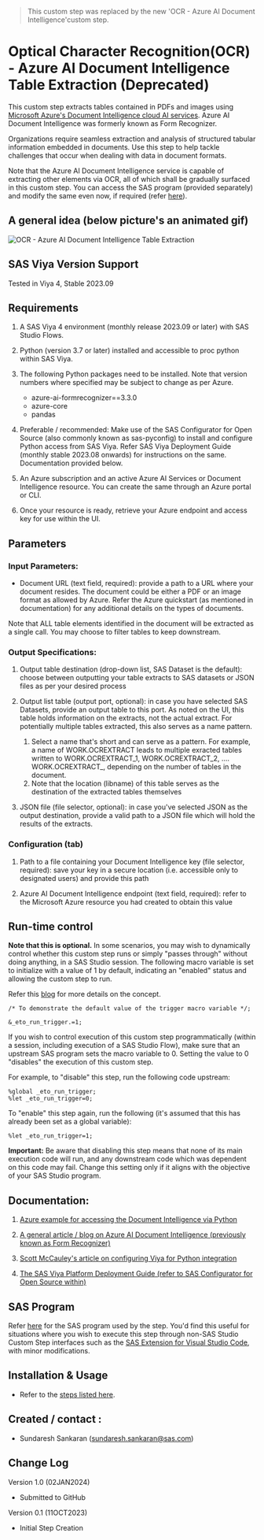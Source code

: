 
> This custom step was replaced by the new 'OCR - Azure AI Document Intelligence'custom step.

# Optical Character Recognition(OCR) - Azure AI Document Intelligence Table Extraction (Deprecated)

This custom step extracts tables contained in PDFs and images using [Microsoft Azure's Document Intelligence cloud AI services](https://learn.microsoft.com/en-us/azure/ai-services/document-intelligence/?view=doc-intel-3.1.0). Azure AI Document Intelligence was formerly known as Form Recognizer.

Organizations require seamless extraction and analysis of structured tabular information embedded in documents. Use this step to help tackle challenges that occur when dealing with data in document formats.

Note that the Azure AI Document Intelligence service is capable of extracting other elements via OCR, all of which shall be gradually surfaced in this custom step.  You can access the SAS program (provided separately) and modify the same even now, if required (refer [here](#sas-program)).
 
 
## A general idea (below picture's an animated gif)

![OCR - Azure AI Document Intelligence Table Extraction](./img/OCR%20-%20Azure%20AI%20Document%20Intelligence%20Table%20Extraction.gif)

## SAS Viya Version Support
Tested in Viya 4, Stable 2023.09

## Requirements

1. A SAS Viya 4 environment (monthly release 2023.09 or later) with SAS Studio Flows.

2. Python (version 3.7 or later) installed and accessible to proc python within SAS Viya.

3. The following Python packages need to be installed.  Note that version numbers where specified may be subject to change as per Azure.

   - azure-ai-formrecognizer==3.3.0 
   - azure-core 
   - pandas

4. Preferable / recommended:  Make use of the SAS Configurator for Open Source (also commonly known as sas-pyconfig) to install and configure Python access from SAS Viya.  Refer SAS Viya Deployment Guide (monthly stable 2023.08 onwards) for instructions on the same. Documentation provided below.

5. An Azure subscription and an active Azure AI Services or Document Intelligence resource.  You can create the same through an Azure portal or CLI.

6. Once your resource is ready, retrieve your Azure endpoint and access key for use within the UI.


## Parameters

### Input Parameters:

- Document URL (text field, required): provide a path to a URL where your document resides.  The document could be either a PDF or an image format as allowed by Azure.  Refer the Azure quickstart (as mentioned in documentation) for any additional details on the types of documents.

Note that ALL table elements identified in the document will be extracted as a single call. You may choose to filter tables to keep downstream.

### Output Specifications:

1. Output table destination (drop-down list, SAS Dataset is the default): choose between outputting your table extracts to SAS datasets or JSON files as per your desired process

2. Output list table (output port, optional): in case you have selected SAS Datasets, provide an output table to this port.  As noted on the UI, this table holds information on the extracts, not the actual extract. For potentially multiple tables extracted, this also serves as a name pattern.

   1.  Select a name that's short and can serve as a pattern.  For example, a name of WORK.OCREXTRACT leads to multiple exracted tables written to WORK.OCREXTRACT_1, WORK.OCREXTRACT_2, .... WORK.OCREXTRACT_<N>, depending on the number of tables in the document.
   2. Note that the location (libname) of this table serves as the destination of the extracted tables themselves

3. JSON file (file selector, optional): in case you've selected JSON as the output destination, provide a valid path to a JSON file which will hold the results of the extracts.

### Configuration (tab)
1. Path to a file containing your Document Intelligence key (file selector, required): save your key in a secure location (i.e. accessible only to designated users) and provide this path 

2. Azure AI Document Intelligence endpoint (text field, required): refer to the Microsoft Azure resource you had created to obtain this value

## Run-time control

**Note that this is optional.**  In some scenarios, you may wish to dynamically control whether this custom step runs or simply "passes through" without doing anything, in a SAS Studio session. The following macro variable is set to initialize with a value of 1 by default, indicating an "enabled" status and allowing the custom step to run.

Refer this [blog](https://communities.sas.com/t5/SAS-Communities-Library/Switch-on-switch-off-run-time-control-of-SAS-Studio-Custom-Steps/ta-p/885526) for more details on the concept.

```sas
/* To demonstrate the default value of the trigger macro variable */;

&_eto_run_trigger.=1;
```

If you wish to control execution of this custom step programmatically (within a session, including execution of a SAS Studio Flow), make sure that an upstream SAS program sets the macro variable to 0.  Setting the value to 0 "disables" the execution of this custom step.

For example, to "disable" this step, run the following code upstream:

```sas
%global _eto_run_trigger;
%let _eto_run_trigger=0;
```

To "enable" this step again, run the following (it's assumed that this has already been set as a global variable):

```sas
%let _eto_run_trigger=1;
```

**Important:** Be aware that disabling this step means that none of its main execution code will run, and any  downstream code which was dependent on this code may fail.  Change this setting only if it aligns with the objective of your SAS Studio program.


## Documentation:

1. [Azure example for accessing the Document Intelligence via Python](https://learn.microsoft.com/en-us/azure/ai-services/document-intelligence/quickstarts/get-started-sdks-rest-api?view=doc-intel-3.1.0&tabs=ga%2Cv2-0&pivots=programming-language-python)

2. [A general article / blog on Azure AI Document Intelligence (previously known as Form Recognizer)](https://techcommunity.microsoft.com/t5/azure-ai-services-blog/enhanced-table-extraction-from-documents-with-form-recognizer/ba-p/2058011
)
3. [Scott McCauley's article on configuring Viya for Python integration](https://communities.sas.com/t5/SAS-Communities-Library/Configuring-SAS-Viya-for-Python-Integration/ta-p/847459)

4. [The SAS Viya Platform Deployment Guide (refer to SAS Configurator for Open Source within)](https://go.documentation.sas.com/doc/en/itopscdc/default/itopssr/p1n66p7u2cm8fjn13yeggzbxcqqg.htm?fromDefault=#p19cpvrrjw3lurn135ih46tjm7oi) 


## SAS Program

Refer [here](./extras/OCR%20-%20Azure%20AI%20Document%20Intelligence%20Table%20Extraction.sas) for the SAS program used by the step.  You'd find this useful for situations where you wish to execute this step through non-SAS Studio Custom Step interfaces such as the [SAS Extension for Visual Studio Code](https://github.com/sassoftware/vscode-sas-extension), with minor modifications. 


## Installation & Usage
- Refer to the [steps listed here](https://github.com/sassoftware/sas-studio-custom-steps#getting-started---making-a-custom-step-from-this-repository-available-in-sas-studio).

## Created / contact : 

- Sundaresh Sankaran (sundaresh.sankaran@sas.com)

## Change Log

Version 1.0 (02JAN2024) 
* Submitted to GitHub

Version 0.1 (11OCT2023) 
* Initial Step Creation